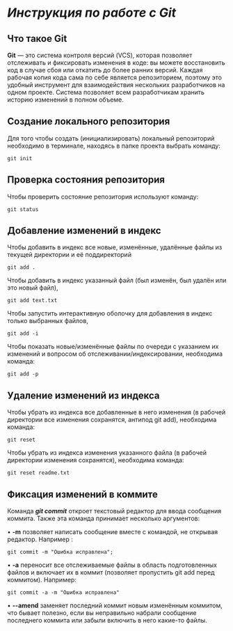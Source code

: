 # *Инструкция по работе с Git*

## Что такое Git

**Git** — это система контроля версий (VCS), которая позволяет отслеживать и фиксировать изменения в коде: вы можете восстановить код в случае сбоя или откатить до более ранних версий. Каждая рабочая копия кода сама по себе является репозиторием, поэтому это удобный инструмент для взаимодействия нескольких разработчиков на одном проекте. Система позволяет всем разработчикам хранить историю изменений в полном объеме.

## Создание локального репозитория

Для того чтобы создать (инициализировать) локальный репозиторий необходимо в терминале, находясь в папке проекта выбрать команду:

    git init

## Проверка состояния репозитория

   Чтобы проверить состояние репозитория используют команду:

    git status

## Добавление изменений в индекс

 Чтобы добавить в индекс все новые, изменённые, удалённые файлы из текущей директории и её поддиректорий 
    
    git add .        
    
    
Чтобы добавить в индекс указанный файл (был изменён, был удалён или это новый файл), 

    git add text.txt  

Чтобы запустить интерактивную оболочку для добавления в индекс только выбранных файлов, 

    git add -i   

Чтобы показать новые/изменённые файлы по очереди с указанием их изменений и вопросом об отслеживании/индексировании, необходима команда:

    git add -p        

## Удаление изменений из индекса

Чтобы убрать из индекса все добавленные в него изменения (в рабочей директории все изменения сохранятся, антипод git add), необходима команда:

    git reset 

Чтобы убрать из индекса изменения указанного файла (в рабочей директории изменения сохранятся), необходима команда:

    git reset readme.txt   

## Фиксация изменений в коммите

Команда _**git commit**_ откроет текстовый редактор для ввода сообщения коммита.
Также эта команда принимает несколько аргументов:

• 	**-m** позволяет написать сообщение вместе с командой, не открывая редактор. Например :

    git commit -m "Ошибка исправлена";

•	**-a** переносит все отслеживаемые файлы в область подготовленных файлов и включает их в коммит (позволяет пропустить git add перед коммитом). Например:
    
    git commit -a -m "Ошибка исправлена" 

•	**--amend** заменяет последний коммит новым изменённым коммитом, что бывает полезно, если вы неправильно набрали сообщение последнего коммита или забыли включить в него какие-то файлы.
